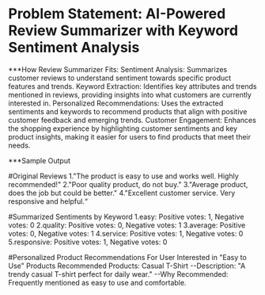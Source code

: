 # Problem Statement: AI-Powered Review Summarizer with Keyword Sentiment Analysis

***How Review Summarizer Fits:
Sentiment Analysis: Summarizes customer reviews to understand sentiment towards specific product features and trends.
Keyword Extraction: Identifies key attributes and trends mentioned in reviews, providing insights into what customers are currently interested in.
Personalized Recommendations: Uses the extracted sentiments and keywords to recommend products that align with positive customer feedback and emerging trends.
Customer Engagement: Enhances the shopping experience by highlighting customer sentiments and key product insights, making it easier for users to find products that meet their needs.


***Sample Output

#Original Reviews
1."The product is easy to use and works well. Highly recommended!"
2."Poor quality product, do not buy."
3."Average product, does the job but could be better."
4."Excellent customer service. Very responsive and helpful.“

#Summarized Sentiments by Keyword
1.easy: Positive votes: 1, Negative votes: 0
2.quality: Positive votes: 0, Negative votes: 1
3.average: Positive votes: 0, Negative votes: 1
4.service: Positive votes: 1, Negative votes: 0
5.responsive: Positive votes: 1, Negative votes: 0

#Personalized Product Recommendations
For User Interested in "Easy to Use" Products
  Recommended Products:
        Casual T-Shirt
          --Description: "A trendy casual T-shirt perfect for daily wear."
          --Why Recommended: Frequently mentioned as easy to use and comfortable.
